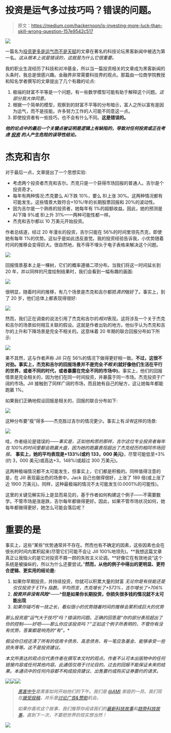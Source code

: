 # 投资是运气多过技巧吗？错误的问题。

> 原文：<https://medium.com/hackernoon/is-investing-more-luck-than-skill-wrong-question-157e9542c517>

![](img/dd2c509e897e461c8aec0f091bdd297d.png)

一篇名为[投资更多是运气而不是天赋](http://nautil.us/issue/44/luck/investing-is-more-luck-than-talent)的文章在著名的科技论坛黑客新闻中被选为第一名。*这从根本上说是错误的，这就是为什么它很重要。*

我的职业生涯经历了科技和对冲基金，所以当一篇投资相关的文章成为黑客新闻的头条时，我总是很感兴趣。金融界非常需要科技界的观点。那篇由一位商学院教授和知名学者撰写的文章提出了几个有趣的论点:

1.  极端的财富不平等是一个问题，有一些数学模型可能有助于解释这个问题。*这部分我大体同意。*
2.  根据一个简单的模型，观察到的财富不平等的分布暗示，富人之所以富有是因为运气，而不是技能。许多努力工作的人可能不同意这一点。
3.  即使投资者有一些技巧，也不会有什么不同。**这是错误的。**

***他的论点中的最后一个关键点被证明是逻辑上有缺陷的，导致对任何投资或正在考虑*** [***投资***](https://hackernoon.com/tagged/investing) ***的人产生危险的误导性结论。***

# **杰克和吉尔**

对于最后一点，文章提出了一个思想实验:

*   考虑两个投资者杰克和吉尔。杰克只是一个获得市场回报的普通人。吉尔是个投资奇才。
*   每年有两种情况:杰克要么 A)下跌 10%，要么 B)上涨 30%。这两种情况都有可能发生。这些情景大致符合+10%/年的长期股票回报和 20%的波动性。
*   因为吉尔是一个熟练的投资者，她每年有 1%的超额收益。因此，她的预测是 A)下降 9%或 B)上升 31%——两种可能性都一样。
*   杰克和吉尔都以 10 万美元开始投资。

作者总结道，经过 20 年漫长的投资，吉尔只能在 56%的时间里领先杰克，即使她有每年 1%的优势。这似乎是如此违反直觉。我的投资经验告诉我，小优势随着时间的推移会变得巨大。很自然地，我不得不埋头于电子表格来解决这个问题。

![](img/5d8e27a4b1b25dac389bfea80c231dc7.png)

回报情景基本上是一棵树，它们的概率遵循二项分布。当我们将这一时间延长到 20 年，并以同样的尺度绘制结果时，我们会看到一幅有趣的画面:

![](img/55a07d1b5b5afa4b7cd89053e39046c7.png)

很明显，随着时间的推移，有几个场景是杰克和吉尔都把*真的*做好了。事实上，到了 20 岁，他们总体上都表现得很好:

![](img/ec1f7406210cd576faa7f5369063a623.png)

然而，我们正在调查的说法引用了杰克和吉尔的*相对*表现。这将涉及一个关于杰克和吉尔的场景如何相互关联的假设。这就是作者出轨的地方。他似乎认为杰克和吉尔的上升和下降场景是完全不相关的。这意味着 20 年期的联合回报分布如下所示:

![](img/af009ece4873ad441d5ebd08f3fcb846.png)

果不其然，这与作者声称 Jill 只在 56%的情况下做得更好相一致。**不过，这很不对劲。事实上，杰克和吉尔的回报场景并不是完全*不相关*(就好像他们生活在平行的世界，或者不同的时代，或者暴露在完全不同的市场中)**。事实上，他们的回报情景是完全相关的，因为他们在同一时间投资，并暴露于同一市场。杰克投资于广阔的市场。Jill 接触到了同样广阔的市场，而且她有自己的秘方，这让她每年都能跑赢 1%。

如果我们正确地假设回报是相关的，回报的联合分布如下:

![](img/e259fbe8128bac5e90998983c2f4b2af.png)

这种分布要“瘦”得多——杰克胜过吉尔的情况更少。事实上有*没有*这样的场景:

![](img/0d20862d925ab5d0b366f354fd737f8f.png)

哇，作者结论是错误的——*事实是，正如他构思的那样，吉尔这位专业投资者每年在 100%的时间里都会跑赢大盘，因为她的跑赢表现超出了杰克经历的相同市场回报。* **事实上，她的平均表现是+133%(或约 133，000 美元)**，尽管可能低至+3%(约 3，000 美元)或高达+3，148%(或超过 300 万美元)。

这两种极端情况都不太可能发生，但事实上，它们都是积极的。同样值得注意的是，在 Jill 表现最出色的场景中，Jack 自己也做得很好，上涨了 189 倍(或上涨了近 1900 万美元)。同样，这种最极端的情况不太可能发生(0.0001%的可能性)。

这里的关键见解实际上是显而易见的，基于作者如何构建这个例子——不需要数学。不管市场是涨是跌，吉尔每年都做得更好。因此，如果不管市场状况如何，她每年都做得更好，她怎么可能会落后呢？

# **重要的是**

事实上，这些“某些”优势通常并不存在。然而也有不确定的因素，这些因素也会在很长的时间内累积起来(尽管它们可能不会让 Jill 100%地领先)。**我想这篇文章真正让我恼火的是它对投资不屑一顾的失败主义论调。**好像它在有效地说“这个系统是被操纵的，所以为什么还要尝试。”**然而，从他的例子中得出的更明显、更符合逻辑、更实用的结论是:**

1.  如果你早期投资，并持续投资，你就可以积累大量的财富 *无论你是有技能还是仅仅投资于 ETFs 指数。平均而言，杰克增长了+573%，吉尔增长了+706%*
2.  ***投资并非没有风险****——***但是如果你长期投资，你损失很多钱的情况就不太可能出现**
3.  *如果你碰巧有一技之长，看似很小的优势随着时间的推移会累积成巨大的优势*

*那么投资是“运气大于技巧”吗？错误的问题。正确的回答是“你的部分表现超出了你的控制——好吧——那么你应该投资吗？”正如这个例子所表明的，不管你有没有优势，答案都是响亮的“有”。**

*假设你已经还清了所有的信用卡债务、高息债务、有一笔应急基金、能够承受一些损失等等。这不是投资建议。*

*本文所表达的观点仅代表作者在撰写本文时的观点。作者不认可本出版物中的任何链接内容或任何其他内容。此通信仅用于讨论目的。过去的回报不能保证未来的结果。本通讯中的任何内容都不构成投资建议、出售要约或购买证券要约的请求。*

*[![](img/50ef4044ecd4e250b5d50f368b775d38.png)](http://bit.ly/HackernoonFB)**[![](img/979d9a46439d5aebbdcdca574e21dc81.png)](https://goo.gl/k7XYbx)**[![](img/2930ba6bd2c12218fdbbf7e02c8746ff.png)](https://goo.gl/4ofytp)*

> *[黑客中午](http://bit.ly/Hackernoon)是黑客如何开始他们的下午。我们是 [@AMI](http://bit.ly/atAMIatAMI) 家庭的一员。我们现在[接受投稿](http://bit.ly/hackernoonsubmission)，并乐意[讨论广告&赞助](mailto:partners@amipublications.com)机会。*
> 
> *如果你喜欢这个故事，我们推荐你阅读我们的[最新科技故事](http://bit.ly/hackernoonlatestt)和[趋势科技故事](https://hackernoon.com/trending)。直到下一次，不要把世界的现实想当然！*

*![](img/be0ca55ba73a573dce11effb2ee80d56.png)*